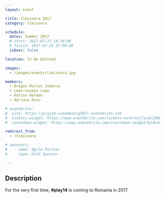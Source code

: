 ```yaml
---
layout: event

title: Timisoara 2017
category: timisoara

schedule:
  dates: Summer 2017
  # start: 2017-07-23 18:30:00
  # finish: 2017-07-25 17:00:00
  isOver: false

location: To Be Defined

images:
  - /images/events/timisoara.jpg

members:
  - Dragos Marius Jumanca
  - Leon-Cosmin Lupu
  - Karina Herman
  - Adriana Rusu

# eventbrite: 
#  site: https://play14-luxembourg2017.eventbrite.com
#  tickets-widget: https://www.eventbrite.com/tickets-external?eid=28083088273&ref=etckt
#  countdown-widget: https://www.eventbrite.com/countdown-widget?eid=28083088273

redirect_from:
  - /timisoara

# sponsors:
#   - name: Agile Partner
#     type: Gold Sponsor

---
```


## Description
For the very first time, **#play14** is coming to Romania in 2017.
